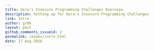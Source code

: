 ```yaml
---
title: Gera's Insecure Programming Challenges Overview
description: Setting up for Gera's Insecure Programming Challenges
link: Intro
author: gr0k
layout: post
github_comments_issueid: 2
permalink: /exdev/intro.html
date: 27 Aug 2018
---
```

